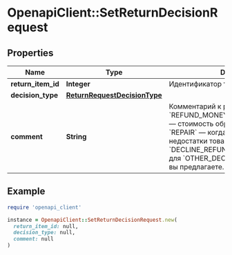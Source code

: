 # OpenapiClient::SetReturnDecisionRequest

## Properties

| Name | Type | Description | Notes |
| ---- | ---- | ----------- | ----- |
| **return_item_id** | **Integer** | Идентификатор товара в возврате. |  |
| **decision_type** | [**ReturnRequestDecisionType**](ReturnRequestDecisionType.md) |  |  |
| **comment** | **String** | Комментарий к решению. Укажите:  * для &#x60;REFUND_MONEY_INCLUDING_SHIPMENT&#x60;— стоимость обратной пересылки;  * для &#x60;REPAIR&#x60; — когда вы устраните недостатки товара;  * для &#x60;DECLINE_REFUND&#x60; — причину отказа;  * для &#x60;OTHER_DECISION&#x60; — какое решение вы предлагаете.  | [optional] |

## Example

```ruby
require 'openapi_client'

instance = OpenapiClient::SetReturnDecisionRequest.new(
  return_item_id: null,
  decision_type: null,
  comment: null
)
```


